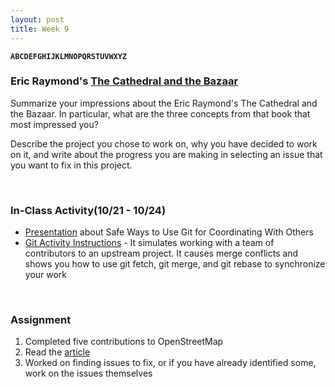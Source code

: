 ```yaml
---
layout: post
title: Week 9
---
```


**`ABCDEFGHIJKLMNOPQRSTUVWXYZ`**

### Eric Raymond's [The Cathedral and the Bazaar](http://www.catb.org/~esr/writings/cathedral-bazaar/cathedral-bazaar/index.html)

Summarize your impressions about the Eric Raymond's The Cathedral and the Bazaar. In particular, what are the three concepts from that book that most impressed you?

Describe the project you chose to work on, why you have decided to work on it, and write about the progress you are making in selecting an issue that you want to fix in this project.

&nbsp;
&nbsp;

### In-Class Activity(10/21 - 10/24)

- [Presentation](http://www.compsci.hunter.cuny.edu/~sweiss/course_materials/csci395.86/slides/collaborating_workflows.html#1) about Safe Ways to Use Git for Coordinating With Others  
- [Git Activity Instructions](https://github.com/hunter-college-ossd-fall-2019/git-collaboration-workflow-activity) - It simulates working with a team of contributors to an upstream project. It causes merge conflicts and shows you how to use git fetch, git merge, and git rebase to synchronize your work 

&nbsp;
&nbsp;

### Assignment
1. Completed five contributions to OpenStreetMap
2. Read the [article](https://dri.es/balancing-makers-and-takers-to-scale-and-sustain-open-source)
3. Worked on finding issues to fix, or if you have already identified some, work on the issues themselves

